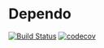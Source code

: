 # Dependo

[![Build Status](https://img.shields.io/endpoint.svg?url=https%3A%2F%2Factions-badge.atrox.dev%2Fagiokas%2FDependo%2Fbadge%3Fref%3Dmain%26token%3D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&style=flat)](https://actions-badge.atrox.dev/agiokas/Dependo/goto?ref=main&token=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)
[![codecov](https://codecov.io/gh/agiokas/Dependo/graph/badge.svg?token=CQXQTVUZRD)](https://codecov.io/gh/agiokas/Dependo)
